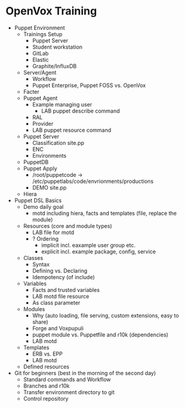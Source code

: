 # OpenVox Training

* Puppet Environment
  * Trainings Setup
    * Puppet Server
    * Student workstation
    * GitLab
    * Elastic
    * Graphite/InfluxDB
  * Server/Agent
    * Workflow
    * Puppet Enterprise, Puppet FOSS vs. OpenVox
  * Facter
  * Puppet Agent
    * Example managing user
      * LAB puppet describe command
    * RAL
    * Provider
    * LAB puppet resource command
  * Puppet Server
    * Classification site.pp
    * ENC
    * Environments
  * PuppetDB
  * Puppet Apply
    * /root/puppetcode -> /etc/puppetlabs/code/envrionments/productions
    * DEMO site.pp
  * Hiera
* Puppet DSL Basics
  * Demo daily goal
    * motd including hiera, facts and templates (file, replace the module)
  * Resources (core and module types)
    * LAB file for motd
    * ? Ordering
      * implicit incl. eaxample user group etc.
      * explicit incl. example package, config, service
  * Classes
    * Syntax
    * Defining vs. Declaring
    * Idempotency (of include)   
  * Variables
    * Facts and trusted variables
    * LAB motd file resource
    * As class parameter
  * Modules
    * Why (auto loading, file serving, custom extensions, easy to share)
    * Forge and Voxpupuli
    * puppet module vs. Puppetfile and r10k (dependencies)
    * LAB motd
  * Templates
    * ERB vs. EPP
    * LAB motd
  * Defined resources
* Git for beginners (best in the morning of the second day)
  * Standard commands and Workflow
  * Branches and r10k
  * Transfer environment directory to git
  * Control repository
 
